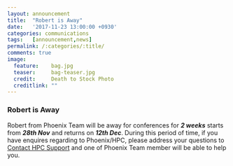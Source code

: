 ```yaml
---
layout:	announcement 
title: 	"Robert is Away"
date:   '2017-11-23 13:00:00 +0930'
categories: communications
tags: 	[announcement,news]
permalink: /:categories/:title/
comments: true
image: 
  feature:    bag.jpg
  teaser:     bag-teaser.jpg
  credit:     Death to Stock Photo
  creditlink: ""
---
```


### Robert is Away

Robert from Phoenix Team will be away for conferences for **_2 weeks_**
starts from **_28th Nov_** and returns on **_12th Dec_**. During this period of time, if you have enquires regarding to Phoenix/HPC, please address your questions to <a href="mailto:hpcsupport@adelaide.edu.au">Contact HPC Support</a> and one of Phoenix Team member will be able to help you. 

